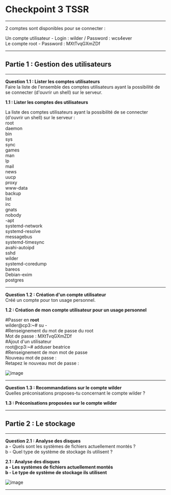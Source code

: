 # Checkpoint 3 TSSR
____

2 comptes sont disponibles pour se connecter :   

Un compte utilisateur - Login : wilder / Password : wcs4ever  
Le compte root - Password : MXtTvqGXmZDf  

___

## Partie 1 : Gestion des utilisateurs 

___

**Question 1.1 : Lister les comptes utilisateurs**     
Faire la liste de l'ensemble des comptes utilisateurs ayant la possibilité de se connecter (d'ouvrir un shell) sur le serveur.   

**1.1 : Lister les comptes des utilisateurs** 

La liste des comptes utilisateurs ayant la possibilité de se connecter (d'ouvrir un shell) sur le serveur :   
root  
daemon  
bin  
sys  
sync  
games  
man  
lp    
mail    
news  
uucp  
proxy  
www-data  
backup  
list  
irc  
gnats  
nobody  
-apt  
systemd-network  
systemd-resolve  
messagebus    
systemd-timesync    
avahi-autoipd    
sshd    
wilder    
systemd-coredump    
bareos   
Debian-exim   
postgres   

___

**Question 1.2 : Création d'un compte utilisateur**   
Créé un compte pour ton usage personnel.   

**1.2 : Création de mon compte utilisateur pour un usage personnel**  

#Passer en **root**  
wilder@cp3:~# su -    
#Renseignement du mot de passe du root     
Mot de passe : MXtTvqGXmZDf   
#Ajout d'un utilisateur    
root@cp3:~# adduser beatrice    
#Renseignement de mon mot de passe     
Nouveau mot de passe :     
Retapez le nouveau mot de passe :   
 
![image](https://github.com/techerbeatrice/checkpoint_03_TSSR/assets/138071140/04df4f3a-36e2-4e2b-92c8-936ae9f1e026)

___

**Question 1.3 : Recommandations sur le compte wilder**     
Quelles préconisations proposes-tu concernant le compte wilder ?   

**1.3 : Préconisations proposées sur le compte wilder**   

___

## Partie 2 : Le stockage   

___

**Question 2.1 : Analyse des disques**    
a - Quels sont les systèmes de fichiers actuellement montés ?  
b - Quel type de système de stockage ils utilisent ?  

**2.1 : Analyse des disques**  
**a - Les systèmes de fichiers actuellement montés**  
**b - Le type de système de stockage ils utilisent** 

![image](https://github.com/techerbeatrice/checkpoint_03_TSSR/assets/138071140/9bff0f53-59a8-44bd-a2c5-058f591c90d2)

___







